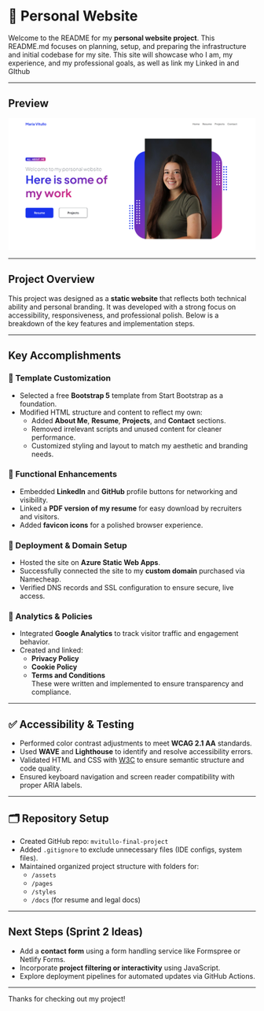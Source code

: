 # 📁 Personal Website 

Welcome to the README for my **personal website project**. This README.md focuses on planning, setup, and preparing the infrastructure and initial codebase for my site. This site will showcase who I am, my experience, and my professional goals, as well as link my Linked in and GIthub

---

## Preview

![Website Preview](dist/assets/website-preview.png)


---

##  Project Overview

This project was designed as a **static website** that reflects both technical ability and personal branding. It was developed with a strong focus on accessibility, responsiveness, and professional polish. Below is a breakdown of the key features and implementation steps.

---

##  Key Accomplishments

### 🔹 Template Customization
- Selected a free **Bootstrap 5** template from Start Bootstrap as a foundation.
- Modified HTML structure and content to reflect my own:
  - Added **About Me**, **Resume**, **Projects**, and **Contact** sections.
  - Removed irrelevant scripts and unused content for cleaner performance.
  - Customized styling and layout to match my aesthetic and branding needs.

### 🔹 Functional Enhancements
- Embedded **LinkedIn** and **GitHub** profile buttons for networking and visibility.
- Linked a **PDF version of my resume** for easy download by recruiters and visitors.
- Added **favicon icons** for a polished browser experience.

### 🔹 Deployment & Domain Setup
- Hosted the site on **Azure Static Web Apps**.
- Successfully connected the site to my **custom domain** purchased via Namecheap.
- Verified DNS records and SSL configuration to ensure secure, live access.

### 🔹 Analytics & Policies
- Integrated **Google Analytics** to track visitor traffic and engagement behavior.
- Created and linked:
  - **Privacy Policy**
  - **Cookie Policy**
  - **Terms and Conditions**  
  These were written and implemented to ensure transparency and compliance.

---

## ✅ Accessibility & Testing

- Performed color contrast adjustments to meet **WCAG 2.1 AA** standards.
- Used **WAVE** and **Lighthouse** to identify and resolve accessibility errors.
- Validated HTML and CSS with [W3C](https://validator.w3.org/) to ensure semantic structure and code quality.
- Ensured keyboard navigation and screen reader compatibility with proper ARIA labels.

---

## 🗂 Repository Setup

- Created GitHub repo: `mvitullo-final-project`
- Added `.gitignore` to exclude unnecessary files (IDE configs, system files).
- Maintained organized project structure with folders for:
  - `/assets`
  - `/pages`
  - `/styles`
  - `/docs` (for resume and legal docs)

---

##  Next Steps (Sprint 2 Ideas)

- Add a **contact form** using a form handling service like Formspree or Netlify Forms.
- Incorporate **project filtering or interactivity** using JavaScript.
- Explore deployment pipelines for automated updates via GitHub Actions.

---

Thanks for checking out my project!


